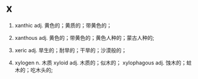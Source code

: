 # x

1. xanthic
   adj. 黄色的；黄质的；带黄色的；

2. xanthous
   adj. 黄色的；带黄色的；黄色人种的；蒙古人种的;

3. xeric
   adj. 旱生的；耐旱的；干旱的；沙漠般的；

4. xylogen n. 木质
   xyloid adj. 木质的；似木的；
   xylophagous adj. 蚀木的；蛀木的；吃木头的;
